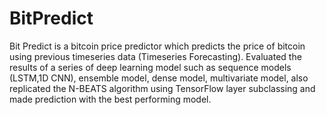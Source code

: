 # BitPredict
Bit Predict is a bitcoin price predictor which predicts the price of bitcoin using previous timeseries data (Timeseries Forecasting). Evaluated the results of a series of deep learning model such as sequence models (LSTM,1D CNN), ensemble model, dense model, multivariate model, also replicated the N-BEATS algorithm using TensorFlow layer subclassing and made prediction with the best performing model.
